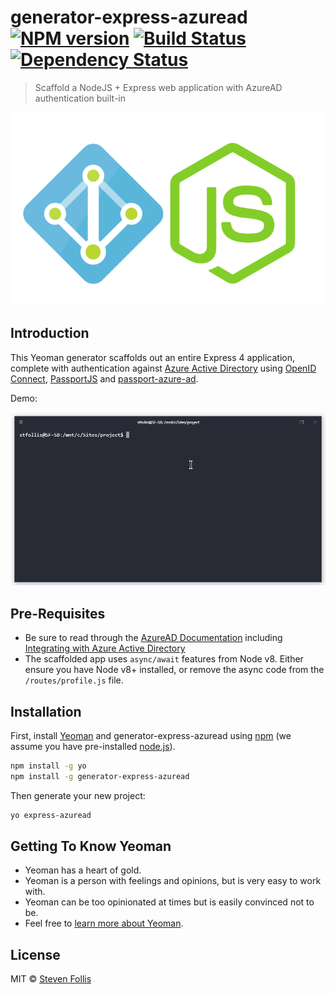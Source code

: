 # generator-express-azuread [![NPM version][npm-image]][npm-url] [![Build Status][travis-image]][travis-url] [![Dependency Status][daviddm-image]][daviddm-url]
> Scaffold a NodeJS + Express web application with AzureAD authentication built-in

![logos](./media/aadnode.png)

## Introduction

This Yeoman generator scaffolds out an entire Express 4 application, complete with authentication against [Azure Active Directory](https://azure.microsoft.com/en-us/services/active-directory/) using [OpenID Connect](https://en.wikipedia.org/wiki/OpenID_Connect), [PassportJS](http://passportjs.org/) and [passport-azure-ad](https://github.com/AzureAD/passport-azure-ad).

Demo:

![demogif](./media/generator-express-azuread-demo.gif)

## Pre-Requisites
* Be sure to read through the [AzureAD Documentation](https://docs.microsoft.com/en-us/azure/active-directory/) including [Integrating with Azure Active Directory](https://docs.microsoft.com/en-us/azure/active-directory/develop/active-directory-how-to-integrate)
* The scaffolded app uses `async/await` features from Node v8. Either ensure you have Node v8+ installed, or remove the async code from the `/routes/profile.js` file.

## Installation

First, install [Yeoman](http://yeoman.io) and generator-express-azuread using [npm](https://www.npmjs.com/) (we assume you have pre-installed [node.js](https://nodejs.org/)).

```bash
npm install -g yo
npm install -g generator-express-azuread
```

Then generate your new project:

```bash
yo express-azuread
```

## Getting To Know Yeoman

 * Yeoman has a heart of gold.
 * Yeoman is a person with feelings and opinions, but is very easy to work with.
 * Yeoman can be too opinionated at times but is easily convinced not to be.
 * Feel free to [learn more about Yeoman](http://yeoman.io/).

## License

MIT © [Steven Follis](http://stevenfollis.com)


[npm-image]: https://badge.fury.io/js/generator-express-azuread.svg
[npm-url]: https://npmjs.org/package/generator-express-azuread
[travis-image]: https://travis-ci.org/stevenfollis/generator-express-azuread.svg?branch=master
[travis-url]: https://travis-ci.org/stevenfollis/generator-express-azuread
[daviddm-image]: https://david-dm.org/stevenfollis/generator-express-azuread.svg?theme=shields.io
[daviddm-url]: https://david-dm.org/stevenfollis/generator-express-azuread
